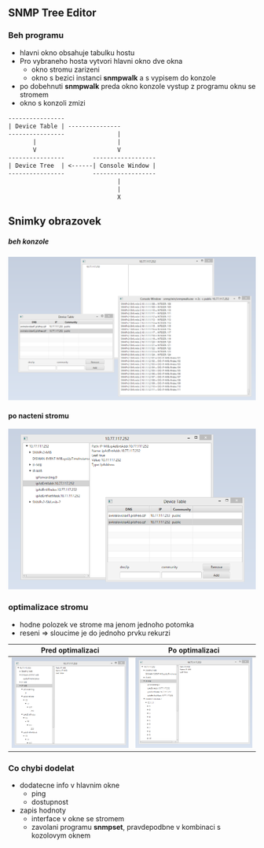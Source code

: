 ## SNMP Tree Editor

### Beh programu 

 - hlavni okno obsahuje tabulku hostu
 - Pro vybraneho hosta vytvori hlavni okno dve okna
   * okno stromu zarizeni
   * okno s bezici instanci **snmpwalk** a s vypisem do konzole
 - po dobehnuti **snmpwalk** preda okno konzole vystup z programu oknu se stromem
 - okno s konzoli zmizi
 
   




<!-- language: lang-none -->

    ----------------
    | Device Table | ---------------
    ----------------               |
           |                       |
           V                       V
    ----------------        ------------------ 
    | Device Tree  | <------| Console Window |
    ----------------        ------------------    
                                   | 
                                   |
                                   X
                                   
## Snimky obrazovek

 ##### beh konzole   

 ![beh_konzole](./doc/screenshots/console_run.png)
 
 #### po nacteni stromu
 
 ![strom_a_hlavni_okno](./doc/screenshots/tree_and_main.png)
 
                                   
### optimalizace stromu       
 
 - hodne polozek ve strome ma jenom jednoho potomka
 - reseni => sloucime je do jednoho prvku rekurzi
 
 Pred optimalizaci          |  Po optimalizaci
 :-------------------------:|:-------------------------:
 ![pred](./doc/screenshots/pre_optimization.png)  |  ![po](./doc/screenshots/post_optimization.png)
                            
                                   
### Co chybi dodelat          
  
  - dodatecne info v hlavnim okne
     * ping
     * dostupnost
  - zapis hodnoty
     * interface v okne se stromem
     * zavolani programu **snmpset**, pravdepodbne v kombinaci s kozolovym oknem 
    